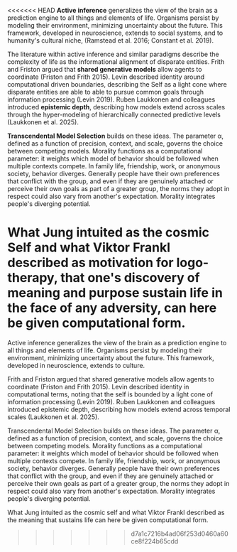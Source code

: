 <<<<<<< HEAD
**Active inference** generalizes the view of the brain as a prediction engine to all things and elements of life. Organisms persist by modeling their environment, minimizing uncertainty about the future. This framework, developed in neuroscience, extends to social systems, and to  humanity's cultural niche, (Ramstead et al. 2016; Constant et al. 2019).

The literature within active inference and similar paradigms describe the complexity of life as the informational alignment of disparate entities. Frith and Friston argued that **shared generative models** allow agents to coordinate (Friston and Frith 2015). Levin described identity around computational driven boundaries, describing the Self as a light cone where disparate entities are able to able to pursue common goals through information processing (Levin 2019). Ruben Laukkonen and colleagues introduced **epistemic depth**, describing how models extend across scales through the hyper-modeling of hierarchically connected predictive levels (Laukkonen et al. 2025).

**Transcendental Model Selection** builds on these ideas. The parameter α, defined as a function of precision, context, and scale, governs the choice between competing models. Morality functions as a computational parameter: it weights which model of behavior should be followed when multiple contexts compete. In family life, friendship, work, or anonymous society, behavior diverges. Generally people have their own preferences that conflict with the group, and even if they are genuinely attached or perceive their own goals as part of a greater group, the norms they adopt in respect could also vary from another's expectation.  Morality integrates people's diverging potential. 

What Jung intuited as the **cosmic Self** and what Viktor Frankl described as motivation for **logo-therapy**, that one's discovery of meaning and purpose sustain life in the face of any adversity, can here be given computational form.
=======
Active inference generalizes the view of the brain as a prediction engine to all things and elements of life. Organisms persist by modeling their environment, minimizing uncertainty about the future. This framework, developed in neuroscience, extends to culture.

Frith and Friston argued that shared generative models allow agents to coordinate (Friston and Frith 2015). Levin described identity in computational terms, noting that the self is bounded by a light cone of information processing (Levin 2019). Ruben Laukkonen and colleagues introduced epistemic depth, describing how models extend across temporal scales (Laukkonen et al. 2025).

Transcendental Model Selection builds on these ideas. The parameter α, defined as a function of precision, context, and scale, governs the choice between competing models. Morality functions as a computational parameter: it weights which model of behavior should be followed when multiple contexts compete. In family life, friendship, work, or anonymous society, behavior diverges. Generally people have their own preferences that conflict with the group, and even if they are genuinely attached or perceive their own goals as part of a greater group, the norms they adopt in respect could also vary from another's expectation.  Morality integrates people's diverging potential. 

What Jung intuited as the cosmic self and what Viktor Frankl described as the meaning that sustains life can here be given computational form.
>>>>>>> d7a1c7216b4ad06f253d0460a60ce8f224b65cdd
